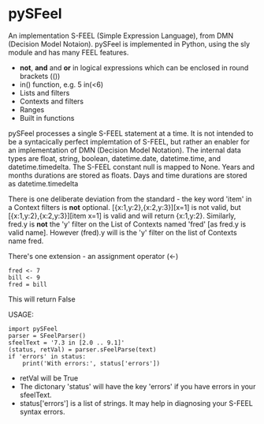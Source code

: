 # pySFeel
An implementation S-FEEL (Simple Expression Language), from DMN (Decision Model Notaion).
pySFeel is implemented in Python, using the sly module and has many FEEL features.
* **not**, **and** and **or** in logical expressions which can be enclosed in round brackets (())
* in() function, e.g. 5 in(<6)
* Lists and filters
* Contexts and filters
* Ranges
* Built in functions

pySFeel processes a single S-FEEL statement at a time.
It is not intended to be a syntacically perfect implemtation of S-FEEL,
but rather an enabler for an implementation of DMN (Decision Model Notation).
The internal data types are float, string, boolean, datetime.date, datetime.time, and datetime.timedelta.
The S-FEEL constant null is mapped to None.
Years and months durations are stored as floats. Days and time durations are stored as datetime.timedelta

There is one deliberate deviation from the standard - the key word 'item' in a Context filters is **not** optional.
\[{x:1,y:2},{x:2,y:3}\]\[x=1\] is not valid, but \[{x:1,y:2},{x:2,y:3}\]\[item x=1\] is valid and will return {x:1,y:2}.
Similarly, fred.y is **not** the 'y' filter on the List of Contexts named 'fred' [as fred.y is valid name].
However (fred).y will is the 'y' filter on the list of Contexts name fred.

There's one extension - an assignment operator (<-)

    fred <- 7
    bill <- 9
    fred = bill
This will return False

USAGE:

    import pySFeel
    parser = SFeelParser()
    sfeelText = '7.3 in [2.0 .. 9.1]'
    (status, retVal) = parser.sFeelParse(text)
    if 'errors' in status:
        print('With errors:', status['errors'])
- retVal will be True
- The dictonary 'status' will have the key 'errors' if you have errors in your sfeelText.
- status['errors'] is a list of strings. It may help in diagnosing your S-FEEL syntax errors.
